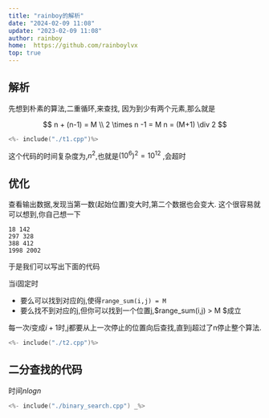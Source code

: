 ```yaml
---
title: "rainboy的解析"
date: "2024-02-09 11:08"
update: "2023-02-09 11:08"
author: rainboy
home:  https://github.com/rainboylvx
top: true
---
```


## 解析

先想到朴素的算法,二重循环,来查找,
因为到少有两个元素,那么就是


$$
n + (n-1) = M \\
2 \times n -1 = M
n = (M+1) \div 2
$$

```cpp
<%- include("./t1.cpp")%>
```

这个代码的时间复杂度为,$n^2$,也就是$(10^6)^2 = 10 ^12$ ,会超时

## 优化

查看输出数据,发现当第一数(起始位置)变大时,第二个数据也会变大.
这个很容易就可以想到,你自己想一下

```
18 142
297 328
388 412
1998 2002
```

于是我们可以写出下面的代码

当i固定时

- 要么可以找到对应的j,使得`range_sum(i,j) = M`
- 要么找不到对应的j,但你可以找到一个位置j,$range_sum(i,j) > M $成立

每一次$i$变成$i+1$时,j都要从上一次停止的位置向后查找,直到j超过了n停止整个算法.

```cpp
<%- include("./t2.cpp")%>
```

## 二分查找的代码

时间$nlogn$

```cpp
<%- include("./binary_search.cpp") _%>
```


